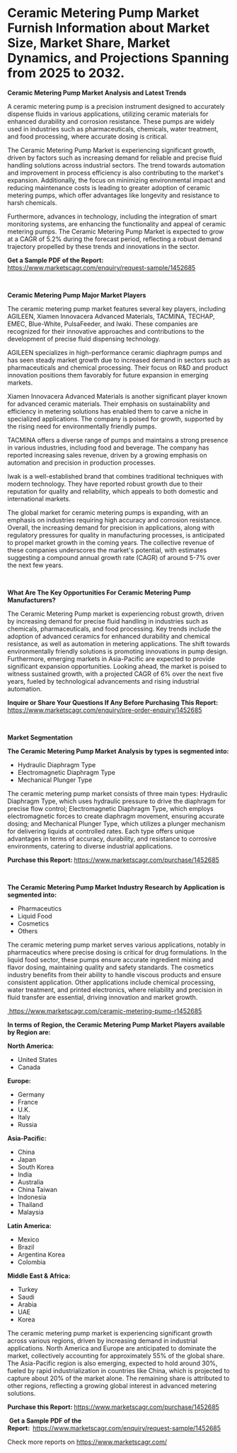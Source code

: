 <p><h1>Ceramic Metering Pump Market Furnish Information about Market Size, Market Share, Market Dynamics, and Projections Spanning from 2025 to 2032.</h1></p><p><strong>Ceramic Metering Pump Market Analysis and Latest Trends</strong></p>
<p><p>A ceramic metering pump is a precision instrument designed to accurately dispense fluids in various applications, utilizing ceramic materials for enhanced durability and corrosion resistance. These pumps are widely used in industries such as pharmaceuticals, chemicals, water treatment, and food processing, where accurate dosing is critical.</p><p>The Ceramic Metering Pump Market is experiencing significant growth, driven by factors such as increasing demand for reliable and precise fluid handling solutions across industrial sectors. The trend towards automation and improvement in process efficiency is also contributing to the market's expansion. Additionally, the focus on minimizing environmental impact and reducing maintenance costs is leading to greater adoption of ceramic metering pumps, which offer advantages like longevity and resistance to harsh chemicals.</p><p>Furthermore, advances in technology, including the integration of smart monitoring systems, are enhancing the functionality and appeal of ceramic metering pumps. The Ceramic Metering Pump Market is expected to grow at a CAGR of 5.2% during the forecast period, reflecting a robust demand trajectory propelled by these trends and innovations in the sector.</p></p>
<p><strong>Get a Sample PDF of the Report:&nbsp;</strong> <a href="https://www.marketscagr.com/enquiry/request-sample/1452685?utm_campaign=2320&utm_medium=2&utm_source=Github&utm_content=ia&utm_term=23022025&utm_id=ceramic-metering-pump">https://www.marketscagr.com/enquiry/request-sample/1452685</a></p>
<p>&nbsp;</p>
<p><strong>Ceramic Metering Pump Major Market Players</strong></p>
<p><p>The ceramic metering pump market features several key players, including AGILEEN, Xiamen Innovacera Advanced Materials, TACMINA, TECHAP, EMEC, Blue-White, PulsaFeeder, and Iwaki. These companies are recognized for their innovative approaches and contributions to the development of precise fluid dispensing technology.</p><p>AGILEEN specializes in high-performance ceramic diaphragm pumps and has seen steady market growth due to increased demand in sectors such as pharmaceuticals and chemical processing. Their focus on R&D and product innovation positions them favorably for future expansion in emerging markets.</p><p>Xiamen Innovacera Advanced Materials is another significant player known for advanced ceramic materials. Their emphasis on sustainability and efficiency in metering solutions has enabled them to carve a niche in specialized applications. The company is poised for growth, supported by the rising need for environmentally friendly pumps.</p><p>TACMINA offers a diverse range of pumps and maintains a strong presence in various industries, including food and beverage. The company has reported increasing sales revenue, driven by a growing emphasis on automation and precision in production processes.</p><p>Iwak is a well-established brand that combines traditional techniques with modern technology. They have reported robust growth due to their reputation for quality and reliability, which appeals to both domestic and international markets.</p><p>The global market for ceramic metering pumps is expanding, with an emphasis on industries requiring high accuracy and corrosion resistance. Overall, the increasing demand for precision in applications, along with regulatory pressures for quality in manufacturing processes, is anticipated to propel market growth in the coming years. The collective revenue of these companies underscores the market's potential, with estimates suggesting a compound annual growth rate (CAGR) of around 5-7% over the next few years.</p></p>
<p>&nbsp;</p>
<p><strong>What Are The Key Opportunities For Ceramic Metering Pump Manufacturers?</strong></p>
<p><p>The Ceramic Metering Pump market is experiencing robust growth, driven by increasing demand for precise fluid handling in industries such as chemicals, pharmaceuticals, and food processing. Key trends include the adoption of advanced ceramics for enhanced durability and chemical resistance, as well as automation in metering applications. The shift towards environmentally friendly solutions is promoting innovations in pump design. Furthermore, emerging markets in Asia-Pacific are expected to provide significant expansion opportunities. Looking ahead, the market is poised to witness sustained growth, with a projected CAGR of 6% over the next five years, fueled by technological advancements and rising industrial automation.</p></p>
<p><strong>Inquire or Share Your Questions If Any Before Purchasing This Report:</strong> <a href="https://www.marketscagr.com/enquiry/pre-order-enquiry/1452685?utm_campaign=2320&utm_medium=2&utm_source=Github&utm_content=ia&utm_term=23022025&utm_id=ceramic-metering-pump">https://www.marketscagr.com/enquiry/pre-order-enquiry/1452685</a></p>
<p>&nbsp;</p>
<p><strong>Market Segmentation</strong></p>
<p><strong>The Ceramic Metering Pump Market Analysis by types is segmented into:</strong></p>
<p><ul><li>Hydraulic Diaphragm Type</li><li>Electromagnetic Diaphragm Type</li><li>Mechanical Plunger Type</li></ul></p>
<p><p>The ceramic metering pump market consists of three main types: Hydraulic Diaphragm Type, which uses hydraulic pressure to drive the diaphragm for precise flow control; Electromagnetic Diaphragm Type, which employs electromagnetic forces to create diaphragm movement, ensuring accurate dosing; and Mechanical Plunger Type, which utilizes a plunger mechanism for delivering liquids at controlled rates. Each type offers unique advantages in terms of accuracy, durability, and resistance to corrosive environments, catering to diverse industrial applications.</p></p>
<p><strong>Purchase this Report:&nbsp;</strong><a href="https://www.marketscagr.com/purchase/1452685?utm_campaign=2320&utm_medium=2&utm_source=Github&utm_content=ia&utm_term=23022025&utm_id=ceramic-metering-pump">https://www.marketscagr.com/purchase/1452685</a></p>
<p>&nbsp;</p>
<p><strong>The Ceramic Metering Pump Market Industry Research by Application is segmented into:</strong></p>
<p><ul><li>Pharmaceutics</li><li>Liquid Food</li><li>Cosmetics</li><li>Others</li></ul></p>
<p><p>The ceramic metering pump market serves various applications, notably in pharmaceutics where precise dosing is critical for drug formulations. In the liquid food sector, these pumps ensure accurate ingredient mixing and flavor dosing, maintaining quality and safety standards. The cosmetics industry benefits from their ability to handle viscous products and ensure consistent application. Other applications include chemical processing, water treatment, and printed electronics, where reliability and precision in fluid transfer are essential, driving innovation and market growth.</p></p>
<p><a href="https://www.marketscagr.com/ceramic-metering-pump-r1452685?utm_campaign=2320&utm_medium=2&utm_source=Github&utm_content=ia&utm_term=23022025&utm_id=ceramic-metering-pump">&nbsp;https://www.marketscagr.com/ceramic-metering-pump-r1452685</a></p>
<p><strong>In terms of Region, the Ceramic Metering Pump Market Players available by Region are:</strong></p>
<p>
    <p> <strong> North America: </strong>
        <ul>
            <li>United States</li>
            <li>Canada</li>
        </ul>
        </p> 
    <p> <strong> Europe: </strong>
        <ul>
            <li>Germany</li>
            <li>France</li>
            <li>U.K.</li>
            <li>Italy</li>
            <li>Russia</li>
        </ul>
        </p> 
    <p> <strong> Asia-Pacific: </strong>
        <ul>
            <li>China</li>
            <li>Japan</li>
            <li>South Korea</li>
            <li>India</li>
            <li>Australia</li>
            <li>China Taiwan</li>
            <li>Indonesia</li>
            <li>Thailand</li>
            <li>Malaysia</li>
        </ul>
        </p> 
    <p> <strong> Latin America: </strong>
        <ul>
            <li>Mexico</li>
            <li>Brazil</li>
            <li>Argentina Korea</li>
            <li>Colombia</li>
        </ul>
        </p> 
    <p> <strong> Middle East & Africa: </strong>
        <ul>
            <li>Turkey</li>
            <li>Saudi</li>
            <li>Arabia</li>
            <li>UAE</li>
            <li>Korea</li>
        </ul>
    </p>
    </p>
<p><p>The ceramic metering pump market is experiencing significant growth across various regions, driven by increasing demand in industrial applications. North America and Europe are anticipated to dominate the market, collectively accounting for approximately 55% of the global share. The Asia-Pacific region is also emerging, expected to hold around 30%, fueled by rapid industrialization in countries like China, which is projected to capture about 20% of the market alone. The remaining share is attributed to other regions, reflecting a growing global interest in advanced metering solutions.</p></p>
<p><strong>Purchase this Report: </strong><a href="https://www.marketscagr.com/purchase/1452685?utm_campaign=2320&utm_medium=2&utm_source=Github&utm_content=ia&utm_term=23022025&utm_id=ceramic-metering-pump">https://www.marketscagr.com/purchase/1452685</a></p>
<p>&nbsp;<strong>Get a Sample PDF of the Report:&nbsp;&nbsp;</strong><a href="https://www.marketscagr.com/enquiry/request-sample/1452685?utm_campaign=2320&utm_medium=2&utm_source=Github&utm_content=ia&utm_term=23022025&utm_id=ceramic-metering-pump">https://www.marketscagr.com/enquiry/request-sample/1452685</a></p>
<p><strong></strong></p>
<p>Check more reports on <a href="https://www.marketscagr.com/?utm_campaign=2320&utm_medium=2&utm_source=Github&utm_content=ia&utm_term=23022025&utm_id=ceramic-metering-pump">https://www.marketscagr.com/</a></p>